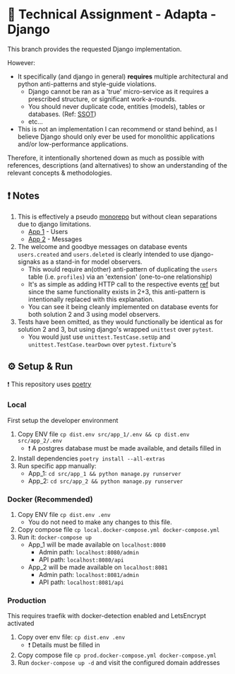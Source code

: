 # 🚀 Technical Assignment - Adapta - Django
This branch provides the requested Django implementation.

However:
- It specifically (and django in general) **requires** multiple architectural and python anti-patterns and style-guide violations.
   - Django cannot be ran as a 'true' micro-service as it requires a prescribed structure, or significant work-a-rounds.
   - You should never duplicate code, entities (models), tables or databases. (Ref: [SSOT](https://en.wikipedia.org/wiki/Single_source_of_truth))
   - etc...
- This is not an implementation I can recommend or stand behind, as I believe Django should only ever be used for monolithic applications and/or low-performance applications.

Therefore, it intentionally shortened down as much as possible with references, descriptions (and alternatives) to show an understanding of the relevant concepts & methodologies.

## ❗ Notes
1. This is effectively a pseudo [monorepo](https://monorepo.tools/#what-is-a-monorepo) but without clean separations due to django limitations.
   - [App 1](src/app_1) - Users
   - [App 2](src/app_2) - Messages
2. The welcome and goodbye messages on database events `users.created` and `users.deleted` is clearly intended to use django-signaks as a stand-in for model observers.
   - This would require an(other) anti-pattern of duplicating the `users` table (i.e. `profiles`) via an 'extension' (one-to-one relationship)
   - It's as simple as adding HTTP call to the respective events [ref](https://dev.to/codewitgabi/django-signals-15l3) but since the same functionality exists in 2+3, this        anti-pattern is intentionally replaced with this explanation.
   - You can see it being cleanly implemented on database events for both solution 2 and 3 using model observers.
3. Tests have been omitted, as they would functionally be identical as for solution 2 and 3, but using django's wrapped `unittest` over `pytest`.
   - You would just use `unittest.TestCase.setUp` and `unittest.TestCase.tearDown` over `pytest.fixture`'s

## ⚙️ Setup & Run
❗ This repository uses [poetry](https://python-poetry.org/)

### Local
First setup the developer environment
1. Copy ENV file `cp dist.env src/app_1/.env && cp dist.env src/app_2/.env`
   - ❗ A postgres database must be made available, and details filled in
2. Install dependencies `poetry install --all-extras`
3. Run specific app manually:
   - App_1: `cd src/app_1 && python manage.py runserver`
   - App_2: `cd src/app_2 && python manage.py runserver`

### Docker (Recommended)
1. Copy ENV file `cp dist.env .env`
   - You do not need to make any changes to this file.
2. Copy compose file `cp local.docker-compose.yml docker-compose.yml`
3. Run it: `docker-compose up`
   - App_1 will be made available on `localhost:8080`
     - Admin path: `localhost:8080/admin`
     - API path: `localhost:8080/api`
   - App_2 will be made available on `localhost:8081`
     - Admin path: `localhost:8081/admin`
     - API path: `localhost:8081/api`

### Production
This requires traefik with docker-detection enabled and LetsEncrypt activated
1. Copy over env file: `cp dist.env .env`
   - ❗ Details must be filled in
2. Copy compose file `cp prod.docker-compose.yml docker-compose.yml` 
3. Run `docker-compose up -d` and visit the configured domain addresses
